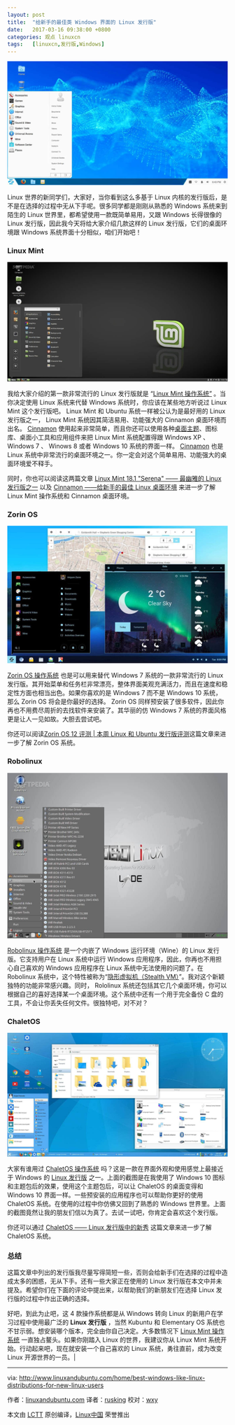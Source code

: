 ```yaml
---
layout: post
title:	"给新手的最佳类 Windows 界面的 Linux 发行版"
date:	2017-03-16 09:38:00 +0800 
categories:	观点 linuxcn 
tags:	[linuxcn,发行版,Windows]
---
```



![](/Asserts/Images/album/201703/16/054539jk22xqvr4lmrli7a.jpg)


Linux 世界的新同学们，大家好，当你看到这么多基于 Linux 内核的发行版后，是不是在选择的过程中无从下手呢。很多同学都是刚刚从熟悉的 Windows 系统来到陌生的 Linux 世界里，都希望使用一款既简单易用，又跟 Windows 长得很像的 Linux 发行版，因此我今天将给大家介绍几款这样的 Linux 发行版，它们的桌面环境跟 Windows 系统界面十分相似，咱们开始吧！


### Linux Mint


![linux mint for new linux users](/Asserts/Images/album/201703/16/054554dqslsg5397ag723z.jpg)


我给大家介绍的第一款非常流行的 Linux 发行版就是 “[Linux Mint 操作系统”](http://www.linuxandubuntu.com/home/linux-mint-181-sarah-one-of-the-finest-linux-distro-ever) 。当你决定使用 Linux 系统来代替 Windows 系统时，你应该在某些地方听说过 Linux Mint 这个发行版吧。 Linux Mint 和 Ubuntu 系统一样被公认为是最好用的 Linux 发行版之一， Linux Mint 系统因其简洁易用、功能强大的 Cinnamon 桌面环境而出名。 [Cinnamon](http://www.developer.linuxmint.com/) 使用起来非常简单，而且你还可以使用各种[桌面主题](http://www.linuxandubuntu.com/linux-themes/mintilicious-cinnamon-theme-install-in-linux-mint)、图标库、桌面小工具和应用组件来把 Linux Mint 系统配置得跟 Windows XP 、 Windows 7 、 Winows 8 或者 Windows 10 系统的界面一样。 [Cinnamon](http://www.linuxandubuntu.com/linux-apps-releases/cinnamon-2610) 也是 Linux 系统中非常流行的桌面环境之一。你一定会对这个简单易用、功能强大的桌面环境爱不释手。


同时，你也可以阅读这两篇文章 [Linux Mint 18.1 "Serena" —— 最幽雅的 Linux 发行版之一​](http://www.linuxandubuntu.com/home/linux-mint-181-sarah-one-of-the-finest-linux-distro-ever) 以及 [Cinnamon ——给新手的最佳 Linux 桌面环境](http://www.linuxandubuntu.com/home/cinnamon-desktop-the-best-desktop-environment-for-new-linux-user) 来进一步了解 Linux Mint 操作系统和 Cinnamon 桌面环境。


### Zorin OS


![zorin os for windows users](/Asserts/Images/album/201703/16/054555kqrg2autrba2cl4l.jpg)


[Zorin OS 操作系统](https://zorinos.com/) 也是可以用来替代 Windows 7 系统的一款非常流行的 Linux 发行版。其开始菜单和任务栏非常漂亮，整体界面美观充满活力，而且在速度和稳定性方面也相当出色。如果你喜欢的是 Windows 7 而不是 Windows 10 系统，那么 Zorin OS 将会是你最好的选择。 Zorin OS 同样预安装了很多软件，因此你再也不用费尽周折的去找软件来安装了。其华丽的仿 Windows 7 系统的界面风格更是让人一见如故。大胆去尝试吧。


你还可以阅读[Zorin OS 12 评测 | 本周 Linux 和 Ubuntu 发行版评测](http://www.linuxandubuntu.com/home/zorin-os-12-review-linuxandubuntu-distro-review-of-the-week)这篇文章来进一步了解 Zorin OS 系统。


### Robolinux


![robolinux for new users](/Asserts/Images/album/201703/16/054556yp7zllkyrltky7to.jpg)


[Robolinux 操作系统](https://www.robolinux.org/) 是一个内嵌了 Windows 运行环境（Wine）的 Linux 发行版。它支持用户在 Linux 系统中运行 Windows 应用程序，因此，你再也不用担心自己喜欢的 Windows 应用程序在 Linux 系统中无法使用的问题了。在 Robolinux 系统中，这个特性被称为“[隐形虚拟机（Stealth VM）](https://www.robolinux.org/stealth-vm-info/)”。我对这个新颖独特的功能非常感兴趣。同时， Rololinux 系统还包括其它几个桌面环境，你可以根据自己的喜好选择某一个桌面环境。这个系统中还有一个用于完全备份 C 盘的工具，不会让你丢失任何文件。很独特吧，对不对？


### ChaletOS


![chalet os for new users](/Asserts/Images/album/201703/16/054556uck5ftnptpnhxhwb.jpg)


大家有谁用过 [ChaletOS 操作系统](https://sites.google.com/site/chaletoslinux/home) 吗？这是一款在界面外观和使用感觉上最接近于 Windows 的 [Linux 发行版](http://www.linuxandubuntu.com/home/how-to-create-a-linux-distro) 之一。上面的截图是在我使用了 Windows 10 图标和主题包后的效果，使用这个主题包后，可以让 ChaletOS 的桌面变得和 Windows 10 界面一样。一些预安装的应用程序也可以帮助你更好的使用 ChaletOS 系统。在使用的过程中你仿佛又回到了熟悉的 Windows 世界里。上面的截图竟然让我的朋友们信以为真了。去试一试吧，你肯定会喜欢这个发行版。


你还可以通过 [ChaletOS —— Linux 发行版中的新秀](http://www.linuxandubuntu.com/home/chaletos-new-beautiful-linux-distribution-based-on-xubuntu-and-a-clone-of-windows) 这篇文章来进一步了解 ChaletOS 系统。


### 总结


这篇文章中列出的发行版我尽量写得简短一些，否则会给新手们在选择的过程中造成太多的困惑，无从下手。还有一些大家正在使用的 Linux 发行版在本文中并未提及。希望你们在下面的评论中提出来，以帮助我们的新朋友们在选择 Linux 发行版的过程中作出正确的选择。


好吧，到此为止吧，这 4 款操作系统都是从 Windows 转向 Linux 的新用户在学习过程中使用最广泛的 **Linux 发行版** ，当然 Kubuntu 和 Elementary OS 系统也不甘示弱。想安装哪个版本，完全由你自己决定。大多数情况下 [Linux Mint 操作系统](http://www.linuxandubuntu.com/home/linux-mint-18-sarah-review) 一直独占鳌头。如果你刚踏入 Linux 的世界，我建议你从 Linux Mint 系统开始。行动起来吧，现在就安装一个自己喜欢的 Linux 系统，勇往直前，成为改变 Linux 开源世界的一员。|




---


via: <http://www.linuxandubuntu.com/home/best-windows-like-linux-distributions-for-new-linux-users>


作者：[linuxandubuntu.com](http://www.linuxandubuntu.com/home/best-windows-like-linux-distributions-for-new-linux-users) 译者：[rusking](https://github.com/rusking) 校对：[wxy](https://github.com/wxy)


本文由 [LCTT](https://github.com/LCTT/TranslateProject) 原创编译，[Linux中国](https://linux.cn/) 荣誉推出
